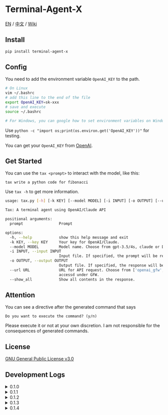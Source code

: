 # Terminal-Agent-X

[EN](README.md) / [中文](https://github.com/LyuLumos/Terminal-Agent-X/blob/main/README_cn.md) / [Wiki](https://github.com/LyuLumos/Terminal-Agent-X/wiki)

## Install

```bash
pip install terminal-agent-x
```

## Config

You need to add the environment variable `OpenAI_KEY` to the path.

```bash
# On Linux
vim ~/.bashrc
# add this line to the end of the file
export OpenAI_KEY=sk-xxx
# save and execute
source ~/.bashrc

# For Windows, you can google how to set environment variables on Windows.
```

Use `python -c "import os;print(os.environ.get('OpenAI_KEY'))"` for testing.

You can get your `OpenAI_KEY` from [OpenAI](https://platform.openai.com/account/api-keys).


## Get Started

You can use the `tax <prompt>` to interact with the model, like this:

```
tax write a python code for fibonacci
```

Use `tax -h` to get more information.
```bash
usage: tax.py [-h] [-k KEY] [--model MODEL] [-i INPUT] [-o OUTPUT] [--url URL] [--show_all] prompt [prompt ...]

Tax: A terminal agent using OpenAI/Claude API

positional arguments:
  prompt                Prompt

options:
  -h, --help            show this help message and exit
  -k KEY, --key KEY     Your key for OpenAI/Claude.
  --model MODEL         Model name. Choose from gpt-3.5/4s, claude or DALLE.
  -i INPUT, --input INPUT
                        Input file. If specified, the prompt will be read from the file.
  -o OUTPUT, --output OUTPUT
                        Output file. If specified, the response will be saved to the file.
  --url URL             URL for API request. Choose from ['openai_gfw', 'openai', 'claude'] or your custom url. The default one can be
                        accessd under GFW.
  --show_all            Show all contents in the response.
```

## Attention

You can see a directive after the generated command that says
```
Do you want to execute the command? (y/n)
```
Please execute it or not at your own discretion. I am not responsible for the consequences of generated commands.

## License

[GNU General Public License v3.0](LICENSE)

## Development Logs

<details>
<summary>0.1.0</summary>

- Implement basic functions
- Support for Windows cmd and Linux shell
- Add `--file` option for saving the response to a file
</details>

<details>
<summary>0.1.1</summary>

- Add `--show_all` option for showing all contents of the response.
- Add `--url` option for users not under GFW.
- Add support for Windows Powershell
</details>

<details>
<summary>0.1.2</summary>

- Add Anthropic Claude API Support. Thanks to [jtsang4/claude-to-chatgpt](https://github.com/jtsang4/claude-to-chatgpt).
- Add Support for Chinese on Linux and Windows. (also add a temporary solution for VSCode Terminal on Windows).
- Add a timeout function.
- Fix: C++ code block prefix.
</details>

<details>
<summary>0.1.3</summary>

- Fix: code block prefix bug (tax will act maybe a little faster).
- Modify: simplify the code.
- Test: test for multi-process. Now you can use tax more efficiently in terminal.
</details>

<details>
<summary>0.1.4</summary>

- Feat: Add support for reading prompt from file.
- Feat: Add support for OpenAI DALL·E.
- Fix: Resolve the bug of curl command on Windows platform using IPv6 address to access Claude.
</details>